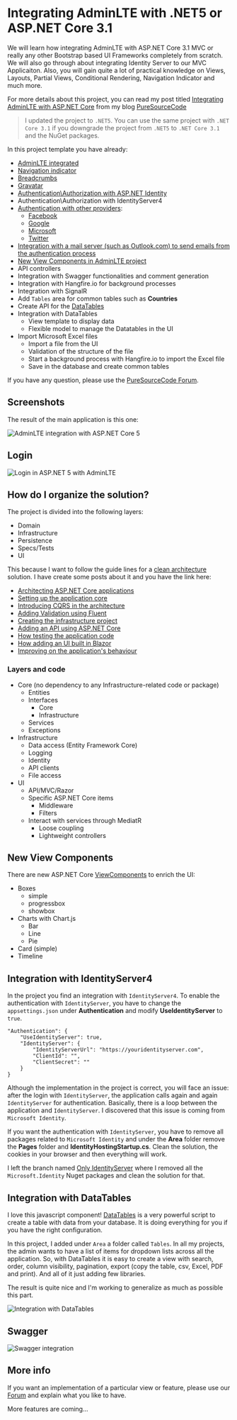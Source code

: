 # Integrating AdminLTE with .NET5 or ASP.NET Core 3.1
We will learn how integrating AdminLTE with ASP.NET Core 3.1 MVC or really any other Bootstrap based UI Frameworks completely from scratch. We will also go through about integrating Identity Server to our MVC Applicaiton. Also, you will gain quite a lot of practical knowledge on Views, Layouts, Partial Views, Conditional Rendering, Navigation Indicator and much more.

For more details about this project, you can read my post titled [Integrating AdminLTE with ASP.NET Core](https://www.puresourcecode.com/dotnet/net-core/integrating-adminlte-with-asp-net-core/) from my blog [PureSourceCode](https://www.puresourcecode.com)

> I updated the project to `.NET5`. You can use the same project with `.NET Core 3.1` if you downgrade the project from `.NET5` to `.NET Core 3.1` and the NuGet packages.

In this project template you have already:

- [AdminLTE integrated](https://www.puresourcecode.com/dotnet/net-core/integrating-adminlte-with-asp-net-core/)
- [Navigation indicator](https://www.puresourcecode.com/dotnet/net-core/features-for-adminlte-with-asp-net-core/#h-adding-navigation)
- [Breadcrumbs](https://www.puresourcecode.com/dotnet/net-core/features-for-adminlte-with-asp-net-core/#h-breadcrumbs)
- [Gravatar](https://www.puresourcecode.com/dotnet/net-core/features-for-adminlte-with-asp-net-core/#h-gravatar)
- [Authentication\Authorization with ASP.NET Identity](https://www.puresourcecode.com/dotnet/net-core/integration-with-identity-in-adminlte-project/)
- Authentication\Authorization with IdentityServer4
- [Authentication with other providers](https://www.puresourcecode.com/dotnet/net-core/external-providers-in-adminlte-project/):
    - [Facebook](https://www.puresourcecode.com/dotnet/net-core/external-providers-in-adminlte-project/#h-add-facebook-authentication)
    - [Google](https://www.puresourcecode.com/dotnet/net-core/external-providers-in-adminlte-project/#h-add-google-authentication)
    - [Microsoft](https://www.puresourcecode.com/dotnet/net-core/external-providers-in-adminlte-project/#h-add-microsoft-authentication)
    - [Twitter](https://www.puresourcecode.com/dotnet/net-core/external-providers-in-adminlte-project/#h-add-twitter-authentication)
- [Integration with a mail server (such as Outlook.com) to send emails from the authentication process](https://www.puresourcecode.com/dotnet/net-core/integration-with-identity-in-adminlte-project#h-account-confirmation-and-password-recovery-in-asp-net-core)
- [New View Components in AdminLTE project](https://www.puresourcecode.com/dotnet/net-core/new-view-components-in-adminlte-project/)
- API controllers
- Integration with Swagger functionalities and comment generation
- Integration with Hangfire.io for background processes
- Integration with SignalR
- Add `Tables` area for common tables such as **Countries**
- Create API for the [DataTables](https://www.datatables.net/)
- Integration with DataTables
    - View template to display data
    - Flexible model to manage the Datatables in the UI
- Import Microsoft Excel files
    - Import a file from the UI
    - Validation of the structure of the file
    - Start a background process with Hangfire.io to import the Excel file
    - Save in the database and create common tables

If you have any question, please use the [PureSourceCode Forum](https://www.puresourcecode.com/forum/).

## Screenshots
The result of the main application is this one:

![AdminLTE integration with ASP.NET Core 5](https://www.puresourcecode.com/wp-content/uploads/2021/02/adminlte-aspnet-core-integration-3.png)

## Login

![Login in ASP.NET 5 with AdminLTE](https://www.puresourcecode.com/wp-content/uploads/2021/02/adminlte-aspnet-core-integration-login.png)

## How do I organize the solution?
The project is divided into the following layers:

- Domain
- Infrastructure
- Persistence
- Specs/Tests
- UI

This because I want to follow the guide lines for a [clean architecture](https://www.puresourcecode.com/tag/clean-architecture/) solution. I have create some posts about it and you have the link here:
*   [Architecting ASP.NET Core applications](https://www.puresourcecode.com/dotnet/net-core/architecting-asp-net-core-applications/)
*   [Setting up the application core](https://www.puresourcecode.com/dotnet/net-core/setting-up-the-application-asp-net-core/)
*   [Introducing CQRS in the architecture](https://www.puresourcecode.com/dotnet/introducing-cqrs-in-the-architecture)
*   [Adding Validation using Fluent](https://www.puresourcecode.com/dotnet/adding-validation-using-fluent-validation/)
*   [Creating the infrastructure project](https://www.puresourcecode.com/dotnet/creating-the-infrastructure-project/)
*   [Adding an API using ASP.NET Core](https://www.puresourcecode.com/dotnet/net-core/adding-an-api-using-asp-net-core/)
*   [How testing the application code](https://www.puresourcecode.com/dotnet/csharp/how-testing-the-application-code/)
*   [How adding an UI built in Blazor](https://www.puresourcecode.com/dotnet/net-core/how-adding-an-ui-built-in-blazor/)
*   [Improving on the application's behaviour](https://www.puresourcecode.com/dotnet/net-core/improving-on-the-applications-behaviour/)

### Layers and code
*   Core (no dependency to any Infrastructure-related code or package)
    *   Entities
    *   Interfaces
        *   Core
        *   Infrastructure
    *   Services
    *   Exceptions
*   Infrastructure
    *   Data access (Entity Framework Core)
    *   Logging
    *   Identity
    *   API clients
    *   File access
*   UI
    *   API/MVC/Razor
    *   Specific ASP.NET Core items
        *   Middleware
        *   Filters
    *   Interact with services through MediatR
        *   Loose coupling
        *   Lightweight controllers

## New View Components

There are new ASP.NET Core [ViewComponents](https://www.puresourcecode.com/dotnet/net-core/create-view-components-in-asp-net-core/) to enrich the UI:
- Boxes
    - simple
    - progressbox
    - showbox
- Charts with Chart.js
    - Bar
    - Line
    - Pie
- Card (simple)
- Timeline

## Integration with IdentityServer4
In the project you find an integration with `IdentityServer4`. To enable the authentication with `IdentityServer`, you have to change the `appsettings.json` under **Authentication** and modify **UseIdentityServer** to `true`.

```
"Authentication": {
    "UseIdentityServer": true,
    "IdentityServer": {
        "IdentityServerUrl": "https://youridentityserver.com",
        "ClientId": "",
        "ClientSecret": ""
    }
}

```

Although the implementation in the project is correct, you will face an issue: after the login with `IdentityServer`, the application calls again and again `IdentityServer` for authentication. Basically, there is a loop between the application and `IdentityServer`. I discovered that this issue is coming from `Microsoft Identity`. 

If you want the authentication with `IdentityServer`, you have to remove all packages related to `Microsoft Identity` and under the **Area** folder remove the **Pages** folder and **IdentityHostingStartup.cs**. 
Clean the solution, the cookies in your browser and then everything will work.

I left the branch named [Only IdentityServer](https://github.com/erossini/AdminLTEWithASPNETCore/tree/feature/only-identityserver) where I removed all the `Microsoft.Identity` Nuget packages and clean the solution for that.

## Integration with DataTables
I love this javascript component! [DataTables](https://www.datatables.net/) is a very powerful script to create a table with data from your database. It is doing everything for you if you have the right configuration.

In this project, I added under `Area` a folder called `Tables`. In all my projects, the admin wants to have a list of items for dropdown lists across all the application. So, with DataTables it is easy to create a view with search, order, column visibility, pagination, export (copy the table, csv, Excel, PDF and print). And all of it just adding few libraries.

The result is quite nice and I'm working to generalize as much as possible this part.

![Integration with DataTables](https://www.puresourcecode.com/wp-content/uploads/2021/03/adminlte-aspnet-core-integration-datatables.png)

## Swagger

![Swagger integration](https://www.puresourcecode.com/wp-content/uploads/2021/03/adminlte-aspnet-core-integration-swagger.png)

## More info

If you want an implementation of a particular view or feature, please use our [Forum](https://www.puresourcecode.com/forum/) and explain what you like to have.

More features are coming...
